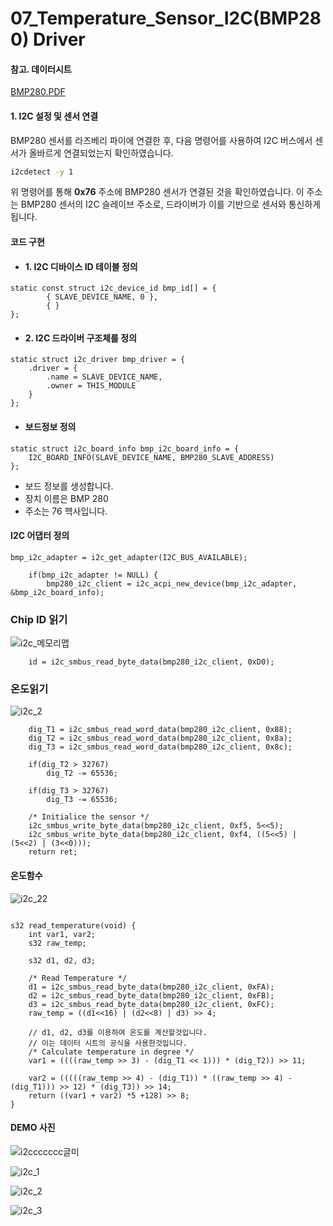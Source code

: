 # 07_Temperature_Sensor_I2C(BMP280) Driver
#### 참고. 데이터시트
[BMP280.PDF](https://github.com/user-attachments/files/17457345/BMP280.PDF)
#### 1. I2C 설정 및 센서 연결
BMP280 센서를 라즈베리 파이에 연결한 후, 다음 명령어를 사용하여 I2C 버스에서 센서가 올바르게 연결되었는지 확인하였습니다.


```bash
i2cdetect -y 1
```
위 명령어를 통해 **0x76** 주소에 BMP280 센서가 연결된 것을 확인하였습니다. 이 주소는 BMP280 센서의 I2C 슬레이브 주소로, 드라이버가 이를 기반으로 센서와 통신하게 됩니다.

#### 코드 구현
- #### 1. I2C 디바이스 ID 테이블 정의


```
static const struct i2c_device_id bmp_id[] = {
		{ SLAVE_DEVICE_NAME, 0 }, 
		{ }
};
```


- #### 2. I2C 드라이버 구조체를 정의
```
static struct i2c_driver bmp_driver = {
	.driver = {
		.name = SLAVE_DEVICE_NAME,
		.owner = THIS_MODULE
	}
};
```

#### 
- #### 보드정보 정의
```
static struct i2c_board_info bmp_i2c_board_info = {
	I2C_BOARD_INFO(SLAVE_DEVICE_NAME, BMP280_SLAVE_ADDRESS)
};

```
- 보드 정보를 생성합니다.
-  장치 이름은 BMP 280
- 주소는 76 헥사입니다.

#### I2C 어댑터 정의
```
bmp_i2c_adapter = i2c_get_adapter(I2C_BUS_AVAILABLE);
 
	if(bmp_i2c_adapter != NULL) {
		bmp280_i2c_client = i2c_acpi_new_device(bmp_i2c_adapter, &bmp_i2c_board_info);
```

### Chip ID 읽기
![i2c_메모리맵](https://github.com/user-attachments/assets/036507ef-8697-48b7-b22a-10b3a91c1049)
```
	id = i2c_smbus_read_byte_data(bmp280_i2c_client, 0xD0);
```


### 온도읽기
![i2c_2](https://github.com/user-attachments/assets/3e7157ef-54ab-444f-ad64-8bf50172c93e)

```
	dig_T1 = i2c_smbus_read_word_data(bmp280_i2c_client, 0x88);
	dig_T2 = i2c_smbus_read_word_data(bmp280_i2c_client, 0x8a);
	dig_T3 = i2c_smbus_read_word_data(bmp280_i2c_client, 0x8c);
 
	if(dig_T2 > 32767)
		dig_T2 -= 65536;
 
	if(dig_T3 > 32767)
		dig_T3 -= 65536;
 
	/* Initialice the sensor */
	i2c_smbus_write_byte_data(bmp280_i2c_client, 0xf5, 5<<5);
 	i2c_smbus_write_byte_data(bmp280_i2c_client, 0xf4, ((5<<5) | (5<<2) | (3<<0)));
	return ret;

```


#### 온도함수
![i2c_22](https://github.com/user-attachments/assets/92350279-6a36-455e-8e7c-6f4a4163ee29)
```

s32 read_temperature(void) {
	int var1, var2;
	s32 raw_temp;

	s32 d1, d2, d3;
 
	/* Read Temperature */
	d1 = i2c_smbus_read_byte_data(bmp280_i2c_client, 0xFA);
	d2 = i2c_smbus_read_byte_data(bmp280_i2c_client, 0xFB);
	d3 = i2c_smbus_read_byte_data(bmp280_i2c_client, 0xFC);
	raw_temp = ((d1<<16) | (d2<<8) | d3) >> 4;

 	// d1, d2, d3를 이용하여 온도를 계산할것입니다.
	// 이는 데이터 시트의 공식을 사용한것입니다.
	/* Calculate temperature in degree */
	var1 = ((((raw_temp >> 3) - (dig_T1 << 1))) * (dig_T2)) >> 11;
 
	var2 = (((((raw_temp >> 4) - (dig_T1)) * ((raw_temp >> 4) - (dig_T1))) >> 12) * (dig_T3)) >> 14;
	return ((var1 + var2) *5 +128) >> 8;
}
```
#### DEMO 사진
![i2ccccccc글미](https://github.com/user-attachments/assets/3ada72d5-76b9-4ba3-bf43-49cd799b0309)

![i2c_1](https://github.com/user-attachments/assets/dab6c00c-6110-4b47-bcad-26afc8a915bf)

![i2c_2](https://github.com/user-attachments/assets/9f03ccfd-22db-4d70-a78c-14c5e9e77905)

![i2c_3](https://github.com/user-attachments/assets/38bb4fe6-41df-441b-a4d7-e9fa123d77e5)



